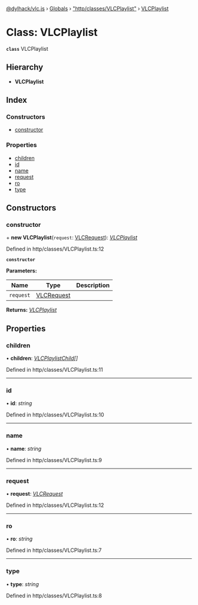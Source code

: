 [@dylhack/vlc.js](../README.md) › [Globals](../globals.md) › ["http/classes/VLCPlaylist"](../modules/_http_classes_vlcplaylist_.md) › [VLCPlaylist](_http_classes_vlcplaylist_.vlcplaylist.md)

# Class: VLCPlaylist

**`class`** VLCPlaylist

## Hierarchy

* **VLCPlaylist**

## Index

### Constructors

* [constructor](_http_classes_vlcplaylist_.vlcplaylist.md#constructor)

### Properties

* [children](_http_classes_vlcplaylist_.vlcplaylist.md#children)
* [id](_http_classes_vlcplaylist_.vlcplaylist.md#id)
* [name](_http_classes_vlcplaylist_.vlcplaylist.md#name)
* [request](_http_classes_vlcplaylist_.vlcplaylist.md#request)
* [ro](_http_classes_vlcplaylist_.vlcplaylist.md#ro)
* [type](_http_classes_vlcplaylist_.vlcplaylist.md#type)

## Constructors

###  constructor

\+ **new VLCPlaylist**(`request`: [VLCRequest](_http_classes_vlcrequest_.vlcrequest.md)): *[VLCPlaylist](_http_classes_vlcplaylist_.vlcplaylist.md)*

Defined in http/classes/VLCPlaylist.ts:12

**`constructor`** 

**Parameters:**

Name | Type | Description |
------ | ------ | ------ |
`request` | [VLCRequest](_http_classes_vlcrequest_.vlcrequest.md) |   |

**Returns:** *[VLCPlaylist](_http_classes_vlcplaylist_.vlcplaylist.md)*

## Properties

###  children

• **children**: *[VLCPlaylistChild](../modules/_http_classes_vlcplaylist_.md#vlcplaylistchild)[]*

Defined in http/classes/VLCPlaylist.ts:11

___

###  id

• **id**: *string*

Defined in http/classes/VLCPlaylist.ts:10

___

###  name

• **name**: *string*

Defined in http/classes/VLCPlaylist.ts:9

___

###  request

• **request**: *[VLCRequest](_http_classes_vlcrequest_.vlcrequest.md)*

Defined in http/classes/VLCPlaylist.ts:12

___

###  ro

• **ro**: *string*

Defined in http/classes/VLCPlaylist.ts:7

___

###  type

• **type**: *string*

Defined in http/classes/VLCPlaylist.ts:8
